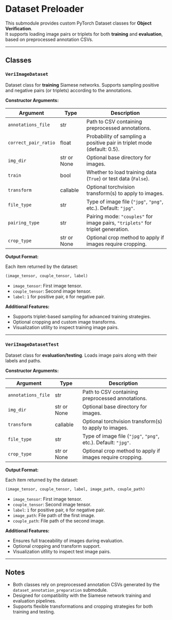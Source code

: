 # Dataset Preloader

This submodule provides custom PyTorch Dataset classes for **Object Verification**.  
It supports loading image pairs or triplets for both **training** and **evaluation**, based on preprocessed annotation CSVs.

---

## Classes

### `VeriImageDataset`

Dataset class for **training** Siamese networks. Supports sampling positive and negative pairs (or triplets) according to the annotations.

**Constructor Arguments:**

| Argument | Type | Description |
|----------|------|-------------|
| `annotations_file` | str | Path to CSV containing preprocessed annotations. |
| `correct_pair_ratio` | float | Probability of sampling a positive pair in triplet mode (default: 0.5). |
| `img_dir` | str or None | Optional base directory for images. |
| `train` | bool | Whether to load training data (`True`) or test data (`False`). |
| `transform` | callable | Optional torchvision transform(s) to apply to images. |
| `file_type` | str | Type of image file (`"jpg"`, `"png"`, etc.). Default: `"jpg"`. |
| `pairing_type` | str | Pairing mode: `"couples"` for image pairs, `"triplets"` for triplet generation. |
| `crop_type` | str or None | Optional crop method to apply if images require cropping. |

**Output Format:**

Each item returned by the dataset:

```python
(image_tensor, couple_tensor, label)
````

* `image_tensor`: First image tensor.
* `couple_tensor`: Second image tensor.
* `label`: `1` for positive pair, `0` for negative pair.

**Additional Features:**

* Supports triplet-based sampling for advanced training strategies.
* Optional cropping and custom image transforms.
* Visualization utility to inspect training image pairs.

---

### `VeriImageDatasetTest`

Dataset class for **evaluation/testing**. Loads image pairs along with their labels and paths.

**Constructor Arguments:**

| Argument           | Type        | Description                                                    |
| ------------------ | ----------- | -------------------------------------------------------------- |
| `annotations_file` | str         | Path to CSV containing preprocessed annotations.               |
| `img_dir`          | str or None | Optional base directory for images.                            |
| `transform`        | callable    | Optional torchvision transform(s) to apply to images.          |
| `file_type`        | str         | Type of image file (`"jpg"`, `"png"`, etc.). Default: `"jpg"`. |
| `crop_type`        | str or None | Optional crop method to apply if images require cropping.      |

**Output Format:**

Each item returned by the dataset:

```python
(image_tensor, couple_tensor, label, image_path, couple_path)
```

* `image_tensor`: First image tensor.
* `couple_tensor`: Second image tensor.
* `label`: `1` for positive pair, `0` for negative pair.
* `image_path`: File path of the first image.
* `couple_path`: File path of the second image.

**Additional Features:**

* Ensures full traceability of images during evaluation.
* Optional cropping and transform support.
* Visualization utility to inspect test image pairs.

---

## Notes

* Both classes rely on preprocessed annotation CSVs generated by the `dataset_annotation_preparation` submodule.
* Designed for compatibility with the Siamese network training and evaluation pipelines.
* Supports flexible transformations and cropping strategies for both training and testing.



